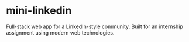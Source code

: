 # mini-linkedin
Full-stack web app for a LinkedIn-style community. Built for an internship assignment using modern web technologies.
